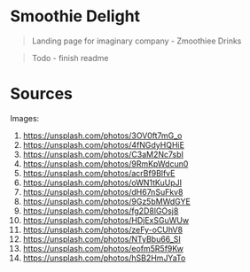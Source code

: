 # Smoothie Delight

> Landing page for imaginary company - Zmoothiee Drinks

> Todo - finish readme

# Sources

Images:

1. https://unsplash.com/photos/3OV0ft7mG_o
2. https://unsplash.com/photos/4fNGdyHQHiE
3. https://unsplash.com/photos/C3aM2Nc7sbI
4. https://unsplash.com/photos/9RmKpWdcun0
5. https://unsplash.com/photos/acrBf9BlfvE
6. https://unsplash.com/photos/oWN1tKuUpJI
7. https://unsplash.com/photos/dH67nSuFkv8
8. https://unsplash.com/photos/9Gz5bMWdGYE
9. https://unsplash.com/photos/fg2D8lGOsj8
10. https://unsplash.com/photos/HDjExSGuWUw
11. https://unsplash.com/photos/zeFy-oCUhV8
12. https://unsplash.com/photos/NTyBbu66_SI
13. https://unsplash.com/photos/eofm5R5f9Kw
14. https://unsplash.com/photos/hSB2HmJYaTo
